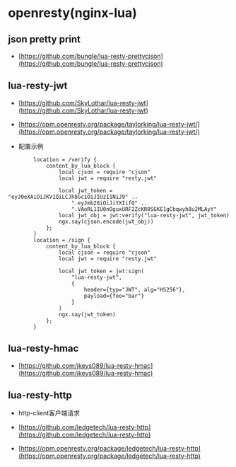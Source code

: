 # openresty(nginx-lua)

## json pretty print

- [https://github.com/bungle/lua-resty-prettycjson](https://github.com/bungle/lua-resty-prettycjson)

## lua-resty-jwt

- [https://github.com/SkyLothar/lua-resty-jwt](https://github.com/SkyLothar/lua-resty-jwt)

- [https://opm.openresty.org/package/taylorking/lua-resty-jwt/](https://opm.openresty.org/package/taylorking/lua-resty-jwt/)


* 配置示例
```
        location = /verify {
            content_by_lua_block {
                local cjson = require "cjson"
                local jwt = require "resty.jwt"

                local jwt_token = "eyJ0eXAiOiJKV1QiLCJhbGciOiJIUzI1NiJ9" ..
                    ".eyJmb28iOiJiYXIifQ" ..
                    ".VAoRL1IU0nOguxURF2ZcKR0SGKE1gCbqwyh8u2MLAyY"
                local jwt_obj = jwt:verify("lua-resty-jwt", jwt_token)
                ngx.say(cjson.encode(jwt_obj))
            };
        }
        location = /sign {
            content_by_lua_block {
                local cjson = require "cjson"
                local jwt = require "resty.jwt"

                local jwt_token = jwt:sign(
                    "lua-resty-jwt",
                    {
                        header={typ="JWT", alg="HS256"},
                        payload={foo="bar"}
                    }
                )
                ngx.say(jwt_token)
            };
        }
```

## lua-resty-hmac

- [https://github.com/jkeys089/lua-resty-hmac](https://github.com/jkeys089/lua-resty-hmac)

## lua-resty-http

* http-client客户端请求

- [https://github.com/ledgetech/lua-resty-http](https://github.com/ledgetech/lua-resty-http)

- [https://opm.openresty.org/package/ledgetech/lua-resty-http](https://opm.openresty.org/package/ledgetech/lua-resty-http)

